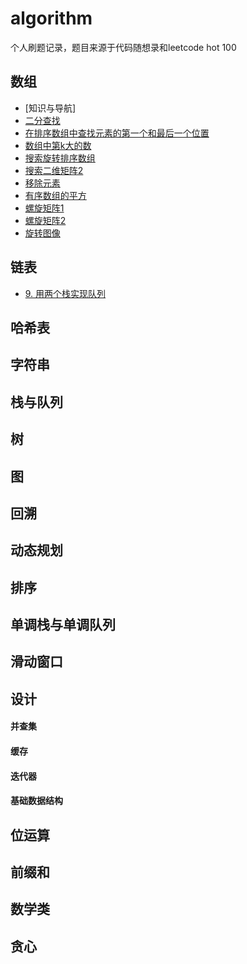 # algorithm
个人刷题记录，题目来源于代码随想录和leetcode hot 100

## 数组
- [知识与导航]
- [二分查找](https://github.com/RossVermouth/algorithm/blob/main/%E4%BA%8C%E5%88%86%E6%9F%A5%E6%89%BE.md)
- [在排序数组中查找元素的第一个和最后一个位置](https://github.com/RossVermouth/algorithm/blob/main/%E5%9C%A8%E6%8E%92%E5%BA%8F%E6%95%B0%E7%BB%84%E4%B8%AD%E6%9F%A5%E6%89%BE%E5%85%83%E7%B4%A0%E7%9A%84%E7%AC%AC%E4%B8%80%E4%B8%AA%E5%92%8C%E6%9C%80%E5%90%8E%E4%B8%80%E4%B8%AA%E4%BD%8D%E7%BD%AE.md)
- [数组中第k大的数](https://github.com/RossVermouth/algorithm/blob/main/%E6%95%B0%E7%BB%84%E4%B8%AD%E7%AC%ACk%E5%A4%A7%E7%9A%84%E5%85%83%E7%B4%A0.md)
- [搜索旋转排序数组](https://github.com/RossVermouth/algorithm/blob/main/%E6%90%9C%E7%B4%A2%E6%97%8B%E8%BD%AC%E6%8E%92%E5%BA%8F%E6%95%B0%E7%BB%84.md)
- [搜索二维矩阵2](https://github.com/RossVermouth/algorithm/blob/main/%E6%90%9C%E7%B4%A2%E4%BA%8C%E7%BB%B4%E7%9F%A9%E9%98%B52.md)
- [移除元素](https://github.com/RossVermouth/algorithm/blob/main/%E7%A7%BB%E9%99%A4%E5%85%83%E7%B4%A0.md)
- [有序数组的平方](https://github.com/RossVermouth/algorithm/blob/main/%E6%9C%89%E5%BA%8F%E6%95%B0%E7%BB%84%E7%9A%84%E5%B9%B3%E6%96%B9.md)
- [螺旋矩阵1](https://github.com/RossVermouth/algorithm/blob/main/%E8%9E%BA%E6%97%8B%E7%9F%A9%E9%98%B51.md)
- [螺旋矩阵2](https://github.com/RossVermouth/algorithm/blob/main/%E6%97%8B%E8%BD%AC%E7%9F%A9%E9%98%B52.md)
- [旋转图像](https://github.com/RossVermouth/algorithm/blob/main/%E6%97%8B%E8%BD%AC%E5%9B%BE%E5%83%8F.md)

## 链表

- [9. 用两个栈实现队列](9.%20用两个栈实现队列.md)

## 哈希表

## 字符串

## 栈与队列

## 树

## 图

## 回溯

## 动态规划

## 排序

## 单调栈与单调队列

## 滑动窗口

## 设计
#### 并查集
#### 缓存
#### 迭代器
#### 基础数据结构

## 位运算

## 前缀和

## 数学类

## 贪心



